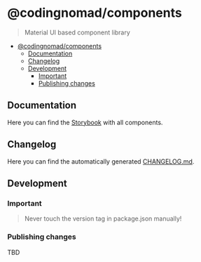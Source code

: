 # @codingnomad/components

> Material UI based component library

<!-- TOC -->

- [@codingnomad/components](#codingnomadcomponents)
  - [Documentation](#documentation)
  - [Changelog](#changelog)
  - [Development](#development)
    - [Important](#important)
    - [Publishing changes](#publishing-changes)

<!-- /TOC -->

## Documentation

Here you can find the [Storybook](https://codingnomad-com.github.io/mui-components/) with all components.

## Changelog

Here you can find the automatically generated [CHANGELOG.md](CHANGELOG.md).

<!-- https://github.com/conventional-changelog/standard-version#customizing-changelog-generation -->

## Development

### Important

> Never touch the version tag in package.json manually!

### Publishing changes

TBD
